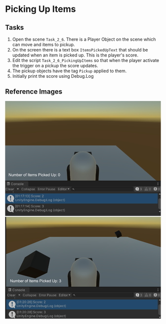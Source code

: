 # Picking Up Items

## Tasks
1. Open the scene `Task_2_6`. There is a Player Object on the scene which can move and items to pickup.
2. On the screen there is a text box `ItemsPickedUpText` that should be updated when an item is picked up. This is the player's score.
3. Edit the script `Task_2_6_PickingUpItems` so that when the player activate the trigger on a pickup the score updates.
4. The pickup objects have the tag `Pickup` applied to them.
5. Initially print the score using Debug.Log


## Reference Images
![Score updates when items picked up](images/scoreupdate.png)
![On Screen UI updating score](images/updatingcanvas.png)
